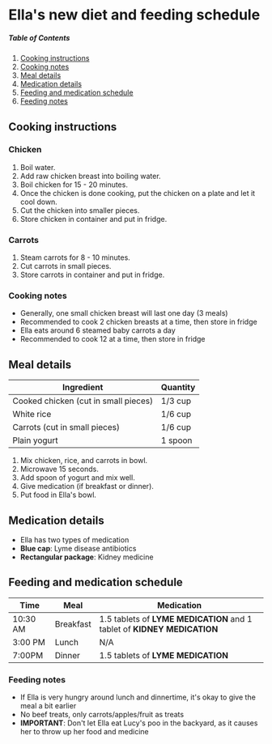 # Ella's new diet and feeding schedule

##### Table of Contents
1. [Cooking instructions](#cooking-instructions)
2. [Cooking notes](#cooking-notes)
3. [Meal details](#meal-details)
4. [Medication details](#medication-details)
5. [Feeding and medication schedule](#feeding-and-medication-schedule)
6. [Feeding notes](#feeding-notes)

## Cooking instructions
### Chicken
1. Boil water.
2. Add raw chicken breast into boiling water.
3. Boil chicken for 15 - 20 minutes.
4. Once the chicken is done cooking, put the chicken on a plate and let it cool down.
5. Cut the chicken into smaller pieces.
6. Store chicken in container and put in fridge.

### Carrots
1. Steam carrots for 8 - 10 minutes.
2. Cut carrots in small pieces.
3. Store carrots in container and put in fridge.

### Cooking notes
- Generally, one small chicken breast will last one day (3 meals)
- Recommended to cook 2 chicken breasts at a time, then store in fridge
- Ella eats around 6 steamed baby carrots a day
- Recommended to cook 12 at a time, then store in fridge

## Meal details
| Ingredient | Quantity |
| ---------- | -------- |
| Cooked chicken (cut in small pieces) | 1/3 cup |
| White rice | 1/6 cup |
| Carrots (cut in small pieces) | 1/6 cup |
| Plain yogurt | 1 spoon |
1. Mix chicken, rice, and carrots in bowl.
2. Microwave 15 seconds.
3. Add spoon of yogurt and mix well.
4. Give medication (if breakfast or dinner).
5. Put food in Ella's bowl.


## Medication details
- Ella has two types of medication
- **Blue cap**: Lyme disease antibiotics
- **Rectangular package**: Kidney medicine

## Feeding and medication schedule
| Time | Meal | Medication |
| ---- | ---- | ---------- |
| 10:30 AM | Breakfast | 1.5 tablets of **LYME MEDICATION** and 1 tablet of **KIDNEY MEDICATION** |
| 3:00 PM | Lunch | N/A |
|7:00PM | Dinner | 1.5 tablets of **LYME MEDICATION** |

### Feeding notes
- If Ella is very hungry around lunch and dinnertime, it's okay to give the meal a bit earlier
- No beef treats, only carrots/apples/fruit as treats
- **IMPORTANT**: Don't let Ella eat Lucy's poo in the backyard, as it causes her to throw up her food and medicine


